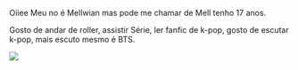 Oiiee
Meu no é Mellwian mas pode me chamar de Mell tenho 17 anos.

Gosto de andar de roller, assistir Série, ler fanfic de k-pop, gosto de escutar k-pop, mais escuto mesmo é BTS.


![](https://media.tenor.com/KggdvbGIjBwAAAAM/blow-kiss-smile.gif)
